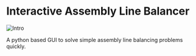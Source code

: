 # Interactive Assembly Line Balancer

![Intro](resources/demo.gif)

A python based GUI to solve simple assembly line balancing problems quickly.
